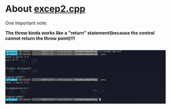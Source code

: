 # About [excep2.cpp](https://github.com/C0DER11101/CPPNotesAndPrograms/blob/master/ExceptionHandling/excep2.cpp)

One important note:

**The throw kinda works like a "return" statement(because the control cannot return the throw point)!!!**

![image](https://github.com/C0DER11101/CPPNotesAndPrograms/blob/master/ExceptionHandling/Exception1.png?raw=true)
---

